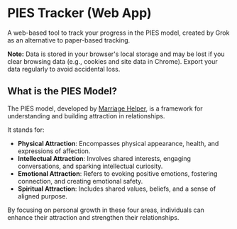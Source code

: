 # PIES Tracker (Web App)

A web-based tool to track your progress in the PIES model, created by Grok as an alternative to paper-based tracking.

**Note:** Data is stored in your browser's local storage and may be lost if you clear browsing data (e.g., cookies and site data in Chrome). Export your data regularly to avoid accidental loss.

## What is the PIES Model?

The PIES model, developed by [Marriage Helper](https://marriagehelper.com/), is a framework for understanding and building attraction in relationships.

It stands for:
- **Physical Attraction**: Encompasses physical appearance, health, and expressions of affection.
- **Intellectual Attraction**: Involves shared interests, engaging conversations, and sparking intellectual curiosity.
- **Emotional Attraction**: Refers to evoking positive emotions, fostering connection, and creating emotional safety.
- **Spiritual Attraction**: Includes shared values, beliefs, and a sense of aligned purpose.

By focusing on personal growth in these four areas, individuals can enhance their attraction and strengthen their relationships.
